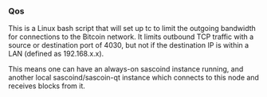### Qos ###

This is a Linux bash script that will set up tc to limit the outgoing bandwidth for connections to the Bitcoin network. It limits outbound TCP traffic with a source or destination port of 4030, but not if the destination IP is within a LAN (defined as 192.168.x.x).

This means one can have an always-on sascoind instance running, and another local sascoind/sascoin-qt instance which connects to this node and receives blocks from it.
